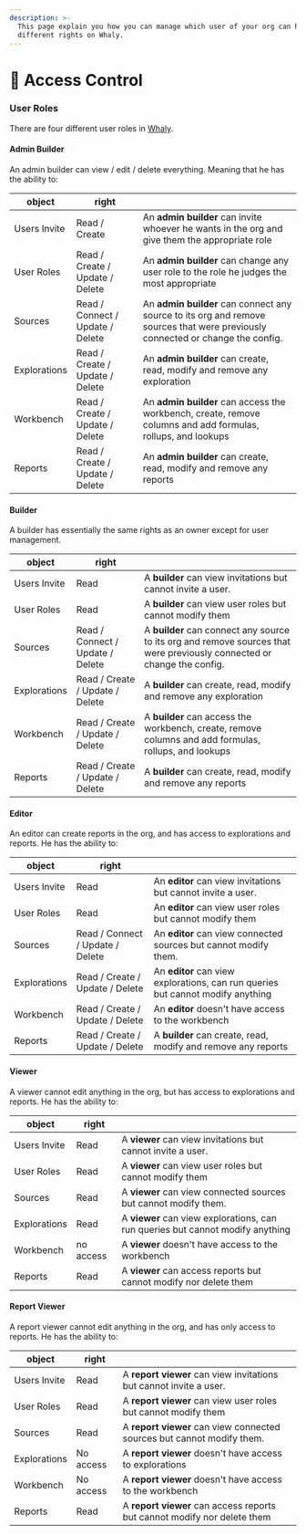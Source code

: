 ```yaml
---
description: >-
  This page explain you how you can manage which user of your org can have
  different rights on Whaly.
---
```


# 👮 Access Control

### User Roles

There are four different user roles in [Whaly](https://whaly.io).

#### Admin Builder

An admin builder can view / edit / delete everything. Meaning that he has the ability to:

| object       | right                            |                                                                                                                                |
| ------------ | -------------------------------- | ------------------------------------------------------------------------------------------------------------------------------ |
| Users Invite | Read / Create                    | An **admin builder** can invite whoever he wants in the org and give them the appropriate role                                 |
| User Roles   | Read / Create / Update / Delete  | An **admin builder** can change any user role to the role he judges the most appropriate                                       |
| Sources      | Read / Connect / Update / Delete | An **admin builder** can connect any source to its org and remove sources that were previously connected or change the config. |
| Explorations | Read / Create / Update / Delete  | An **admin builder** can create, read, modify and remove any exploration                                                       |
| Workbench    | Read / Create / Update / Delete  | An **admin builder** can access the workbench, create, remove columns and add formulas, rollups, and lookups                   |
| Reports      | Read / Create / Update / Delete  | An **admin builder** can create, read, modify and remove any reports                                                           |



#### Builder

A builder has essentially the same rights as an owner except for user management.&#x20;

| object       | right                            |                                                                                                                         |
| ------------ | -------------------------------- | ----------------------------------------------------------------------------------------------------------------------- |
| Users Invite | Read                             | A **builder** can view invitations but cannot invite a user.                                                            |
| User Roles   | Read                             | A **builder** can view user roles but cannot modify them                                                                |
| Sources      | Read / Connect / Update / Delete | A **builder** can connect any source to its org and remove sources that were previously connected or change the config. |
| Explorations | Read / Create / Update / Delete  | A **builder** can create, read, modify and remove any exploration                                                       |
| Workbench    | Read / Create / Update / Delete  | A **builder** can access the workbench, create, remove columns and add formulas, rollups, and lookups                   |
| Reports      | Read / Create / Update / Delete  | A **builder** can create, read, modify and remove any reports                                                           |

#### **Editor**

An editor can create reports in the org, and has access to explorations and reports. He has the ability to:

| object       | right                            |                                                                                  |
| ------------ | -------------------------------- | -------------------------------------------------------------------------------- |
| Users Invite | Read                             | An **editor** can view invitations but cannot invite a user.                     |
| User Roles   | Read                             | An **editor** can view user roles but cannot modify them                         |
| Sources      | Read / Connect / Update / Delete | An **editor** can view connected sources but cannot modify them.                 |
| Explorations | Read / Create / Update / Delete  | An **editor** can view explorations, can run queries but cannot modify anything  |
| Workbench    | Read / Create / Update / Delete  | An **editor** doesn't have access to the workbench                               |
| Reports      | Read / Create / Update / Delete  | A **builder** can create, read, modify and remove any reports                    |

#### **Viewer**

A viewer cannot edit anything in the org, but has access to explorations and reports. He has the ability to:

| object       | right     |                                                                                 |
| ------------ | --------- | ------------------------------------------------------------------------------- |
| Users Invite | Read      | A **viewer** can view invitations but cannot invite a user.                     |
| User Roles   | Read      | A **viewer** can view user roles but cannot modify them                         |
| Sources      | Read      | A **viewer** can view connected sources but cannot modify them.                 |
| Explorations | Read      | A **viewer** can view explorations, can run queries but cannot modify anything  |
| Workbench    | no access | A **viewer** doesn't have access to the workbench                               |
| Reports      | Read      | A **viewer** can access reports but cannot modify nor delete them               |

#### **Report Viewer**

A report viewer cannot edit anything in the org, and has only access to reports. He has the ability to:

| object       | right     |                                                                          |
| ------------ | --------- | ------------------------------------------------------------------------ |
| Users Invite | Read      | A **report viewer** can view invitations but cannot invite a user.       |
| User Roles   | Read      | A **report viewer** can view user roles but cannot modify them           |
| Sources      | Read      | A **report viewer** can view connected sources but cannot modify them.   |
| Explorations | No access | A **report viewer** doesn't have access to explorations                  |
| Workbench    | No access | A **report viewer** doesn't have access to the workbench                 |
| Reports      | Read      | A **report viewer** can access reports but cannot modify nor delete them |
